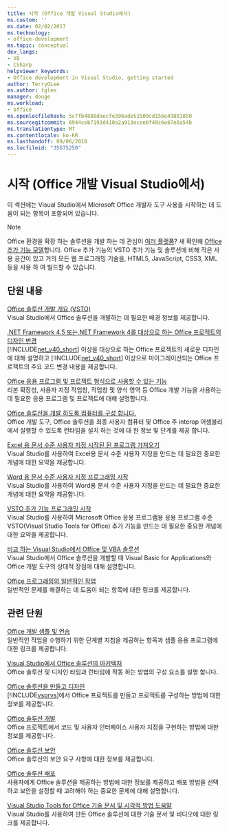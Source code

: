 ```yaml
---
title: 시작 (Office 개발 Visual Studio에서)
ms.custom: ''
ms.date: 02/02/2017
ms.technology:
- office-development
ms.topic: conceptual
dev_langs:
- VB
- CSharp
helpviewer_keywords:
- Office development in Visual Studio, getting started
author: TerryGLee
ms.author: tglee
manager: douge
ms.workload:
- office
ms.openlocfilehash: 5c7fb4888daecfe396ade51500cd156e49801850
ms.sourcegitcommit: 6944ceb7193d410a2a913ecee6f40c6e87e8a54b
ms.translationtype: MT
ms.contentlocale: ko-KR
ms.lasthandoff: 09/06/2018
ms.locfileid: "35675250"
---
```

# <a name="get-started-office-development-in-visual-studio"></a>시작 (Office 개발 Visual Studio에서)
  이 섹션에는 Visual Studio에서 Microsoft Office 개발자 도구 사용을 시작하는 데 도움이 되는 항목이 포함되어 있습니다.  
  
> [!NOTE]  
>  Office 환경을 확장 하는 솔루션을 개발 하는 데 관심이 [여러 플랫폼](https://dev.office.com/add-in-availability)? 새 확인해 [Office 추가 기능 모델](https://dev.office.com/docs/add-ins/overview/office-add-ins)합니다. Office 추가 기능의 VSTO 추가 기능 및 솔루션에 비해 작은 사용 공간이 있고 거의 모든 웹 프로그래밍 기술을, HTML5, JavaScript, CSS3, XML 등을 사용 하 여 빌드할 수 있습니다.  
  
## <a name="in-this-section"></a>단원 내용  
 [Office 솔루션 개발 개요 &#40;VSTO&#41;](../vsto/office-solutions-development-overview-vsto.md)  
 Visual Studio에서 Office 솔루션을 개발하는 데 필요한 배경 정보를 제공합니다.  
  
 [.NET Framework 4.5 또는.NET Framework 4를 대상으로 하는 Office 프로젝트의 디자인 변경](../vsto/changes-to-the-design-of-office-projects-that-target-the-dotnet-framework-4-or-the-dotnet-framework-4-5.md)  
 [!INCLUDE[net_v40_short](../sharepoint/includes/net-v40-short-md.md)] 이상을 대상으로 하는 Office 프로젝트의 새로운 디자인에 대해 설명하고 [!INCLUDE[net_v40_short](../sharepoint/includes/net-v40-short-md.md)] 이상으로 마이그레이션되는 Office 프로젝트의 주요 코드 변경 내용을 제공합니다.  
  
 [Office 응용 프로그램 및 프로젝트 형식으로 사용할 수 있는 기능](../vsto/features-available-by-office-application-and-project-type.md)  
 리본 확장성, 사용자 지정 작업창, 작업창 및 양식 영역 등 Office 개발 기능을 사용하는 데 필요한 응용 프로그램 및 프로젝트에 대해 설명합니다.  
  
 [Office 솔루션을 개발 하도록 컴퓨터를 구성 합니다.](../vsto/configuring-a-computer-to-develop-office-solutions.md)  
 Office 개발 도구, Office 솔루션을 최종 사용자 컴퓨터 및 Office 주 interop 어셈블리에서 실행할 수 있도록 런타임을 설치 하는 것에 대 한 정보 및 단계를 제공 합니다.  
  
 [Excel 용 문서 수준 사용자 지정 시작된 된 프로그램 가져오기](../vsto/getting-started-programming-document-level-customizations-for-excel.md)  
 Visual Studio를 사용하여 Excel용 문서 수준 사용자 지정을 만드는 데 필요한 중요한 개념에 대한 요약을 제공합니다.  
  
 [Word 용 문서 수준 사용자 지정 프로그래밍 시작](../vsto/getting-started-programming-document-level-customizations-for-word.md)  
 Visual Studio를 사용하여 Word용 문서 수준 사용자 지정을 만드는 데 필요한 중요한 개념에 대한 요약을 제공합니다.  
  
 [VSTO 추가 기능 프로그래밍 시작](../vsto/getting-started-programming-vsto-add-ins.md)  
 Visual Studio를 사용하여 Microsoft Office 응용 프로그램용 응용 프로그램 수준 VSTO(Visual Studio Tools for Office) 추가 기능을 만드는 데 필요한 중요한 개념에 대한 요약을 제공합니다.  
  
 [비교 하는 Visual Studio에서 Office 및 VBA 솔루션](../vsto/vba-and-office-solutions-in-visual-studio-compared.md)  
 Visual Studio에서 Office 솔루션을 개발할 때 Visual Basic for Applications와 Office 개발 도구의 상대적 장점에 대해 설명합니다.  
  
 [Office 프로그래밍의 일반적인 작업](../vsto/common-tasks-in-office-programming.md)  
 일반적인 문제를 해결하는 데 도움이 되는 항목에 대한 링크를 제공합니다.  
  
## <a name="related-sections"></a>관련 단원  
 [Office 개발 샘플 및 연습](../vsto/office-development-samples-and-walkthroughs.md)  
 일반적인 작업을 수행하기 위한 단계별 지침을 제공하는 항목과 샘플 응용 프로그램에 대한 링크를 제공합니다.  
  
 [Visual Studio에서 Office 솔루션의 아키텍처](../vsto/architecture-of-office-solutions-in-visual-studio.md)  
 Office 솔루션 및 디자인 타임과 런타임에 작동 하는 방법의 구성 요소를 설명 합니다.  
  
 [Office 솔루션을 만들고 디자인](../vsto/designing-and-creating-office-solutions.md)  
 [!INCLUDE[vsprvs](../sharepoint/includes/vsprvs-md.md)]에서 Office 프로젝트를 만들고 프로젝트를 구성하는 방법에 대한 정보를 제공합니다.  
  
 [Office 솔루션 개발](../vsto/developing-office-solutions.md)  
 Office 프로젝트에서 코드 및 사용자 인터페이스 사용자 지정을 구현하는 방법에 대한 정보를 제공합니다.  
  
 [Office 솔루션 보안](../vsto/securing-office-solutions.md)  
 Office 솔루션의 보안 요구 사항에 대한 정보를 제공합니다.  
  
 [Office 솔루션 배포](../vsto/deploying-an-office-solution.md)  
 사용자에게 Office 솔루션을 제공하는 방법에 대한 정보를 제공하고 배포 방법을 선택하고 보안을 설정할 때 고려해야 하는 중요한 문제에 대해 설명합니다.  
  
 [Visual Studio Tools for Office 기술 문서 및 시각적 방법 도움말](http://go.microsoft.com/fwlink/?LinkID=106640)  
 Visual Studio를 사용하여 만든 Office 솔루션에 대한 기술 문서 및 비디오에 대한 링크를 제공합니다.  
  
  